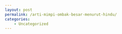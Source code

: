 ```yaml
---
layout: post
permalink: /arti-mimpi-ombak-besar-menurut-hindu/
categories:
    - Uncategorized
---
```


